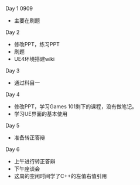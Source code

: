 Day 1  0909
* 主要在刷题
  
Day 2
* 修改PPT，练习PPT
* 刷题
* UE4环境搭建wiki

Day 3
* 通过科目一

Day 4
* 修改PPT，学习Games 101剩下的课程，没有做笔记。
* 学习UE界面的基本使用

Day 5
* 准备转正答辩

Day 6
* 上午进行转正答辩
* 下午座谈会
* 这周的空闲时间学了C++的左值右值引用